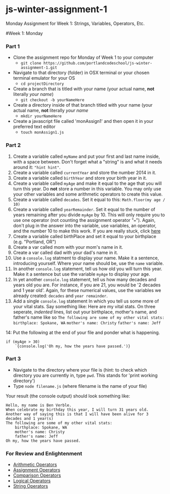 js-winter-assignment-1
======================

Monday Assignment for Week 1: Strings, Variables, Operators, Etc. 

#Week 1: Monday 

### Part 1
- Clone the assignment repo for Monday of Week 1 to your computer
    + `git clone https://github.com/portlandcodeschool/js-winter-assignment-1.git`
- Navigate to that directory (folder) in OSX terminal or your chosen terminal emulator for your OS
    + `cd projectDirectory` 
- Create a branch that is titled with your name (your actual name, **not** literally *your name*)
    + `git checkout -b yourNameHere`
- Create a directory inside of that branch titled with your name (your actual name, **not** literally *your name* 
    + `mkdir yourNameHere` 
- Create a javascript file called 'monAssign1' and then open it in your preferred text editor
    + `touch monAssign1.js`
    
### Part 2
1. Create a variable called `myName` and put your first and last name inside, with a space between. Don't forget what a "string" is and what it needs around it: `"hint hint"`.
2. Create a variable called `currentYear` and store the number 2014 in it. 
3. Create a variable called `birthYear` and store your birth year in it. 
4. Create a variable called `myAge` and make it equal to the age that you will turn this year. Do **not** store a number in this variable. You may only use your other variables and some arithmetic operators to create this value.  
5. Create a variable called `decades`. Set it equal to this: `Math.floor(my age / 10)`
6. Create a variable called `yearRemainder`. Set it equal to the number of years remaining after you divide `myAge` by 10. This will only require you to use one operator (not counting the assignment operator "`=`"). Again, don't plug in the answer into the variable, use variables, an operator, and the number 10 to make this work. If you are really stuck, click [here](https://developer.mozilla.org/en-US/docs/Web/JavaScript/Reference/Operators/Arithmetic_Operators#.25_.28Modulus.29)
7. Create a variable called birthPlace and set it equal to your birthplace (e.g. "Portland, OR")
8. Create a var called mom with your mom's name in it.
9. Create a var called dad with your dad's name in it. 
10. Use a `console.log` statment to display your name. Make it a sentence, introducing yourself. Where your name should be, use the `name` variable. 
11. In another `console.log` statement, tell us how old you will turn this year. Make it a sentence but use the variable `myAge` to display your age.
12. In yet another `console.log` statement, tell us how many decades and years old you are. For instance, if you are 21, you would be '2 decades and 1 year old'. Again, for these numerical values, use the variables we already created: `decades` and `year remainder`. 
13. Add a single `console.log` statement In which you tell us some more of your vital stats. Say something like: Here are my vital stats. On three seperate, *indented* lines, list out your birthplace, mother's name, and father's name like so
    `The following are some of my other vital stats:`
        `birthplace: Spokane, WA`
        `mother's name: Christy`
        `father's name: Jeff`

14: Put the following at the end of your file and ponder what is happening. 

    if (myAge > 30)
        `{console.log('Oh my, how the years have passed.')}

### Part 3
- Navigate to the directory where your file is (hint: to check which directory you are currently in, type `pwd`. This stands for 'print working directory')
- Type `node filename.js` (where filename is the name of your file)

Your result (the console output) should look something like:

    Hello, my name is Ben Verble.
    When celebrate my birthday this year, I will turn 31 years old.
    Another way of saying this is that I will have been alive for 3 decades and 1 year(s)
    The following are some of my other vital stats:
        birthplace: Spokane, WA
        mother's name: Christy
        father's name: Jeff   
    Oh my, how the years have passed.      

### For Review and Enlightenment
- [Arithmetic Operators](https://developer.mozilla.org/en-US/docs/Web/JavaScript/Reference/Operators/Arithmetic_Operators?redirectlocale=en-US&redirectslug=JavaScript%2FReference%2FOperators%2FArithmetic_Operators)
- [Assignment Operators](https://developer.mozilla.org/en-US/docs/Web/JavaScript/Reference/Operators/Assignment_Operators?redirectlocale=en-US&redirectslug=JavaScript%2FReference%2FOperators%2FAssignment_Operators)
- [Comparison Operators](https://developer.mozilla.org/en-US/docs/Web/JavaScript/Reference/Operators/Comparison_Operators?redirectlocale=en-US&redirectslug=JavaScript%2FReference%2FOperators%2FComparison_Operators)
- [Logical Operators](https://developer.mozilla.org/en-US/docs/Web/JavaScript/Reference/Operators/Logical_Operators?redirectlocale=en-US&redirectslug=JavaScript%2FReference%2FOperators%2FLogical_Operators)
- [String Operators](https://developer.mozilla.org/en-US/docs/Web/JavaScript/Reference/Operators/String_Operators?redirectlocale=en-US&redirectslug=JavaScript%2FReference%2FOperators%2FString_Operators)
